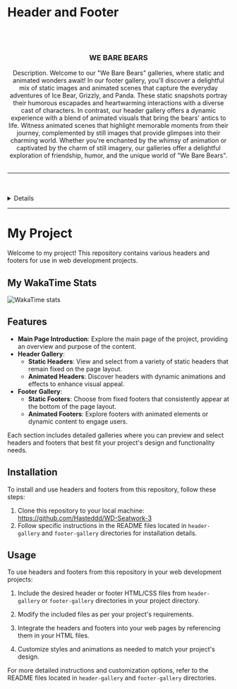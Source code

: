 # Header and Footer

<a name="readme-top"/>

<br/>

<br />
<div align="center">
  

  <h3 align="center">WE BARE BEARS</h3>
</div>
<div align="center">
  Description. 
  Welcome to our "We Bare Bears" galleries, where static and animated wonders await! In our footer gallery, you'll discover a delightful mix of static images and animated scenes that capture the everyday adventures of Ice Bear, Grizzly, and Panda. These static snapshots portray their humorous escapades and heartwarming interactions with a diverse cast of characters.
            In contrast, our header gallery offers a dynamic experience with a blend of animated visuals that bring the bears' antics to life. Witness animated scenes that highlight memorable moments from their journey, complemented by still images that provide glimpses into their charming world. Whether you're enchanted by the whimsy of animation or captivated by the charm of still imagery, our galleries offer a delightful exploration of friendship, humor, and the unique world of "We Bare Bears".
</div>

<br />



---

<br />
<br />

 <details>
  <summary>Table of Contents</summary>
  <ol>
    <li>
      <a href="#main-page">Main Page</a>
    </li>
    <li>
      <a href="#header-gallery">Header Gallery</a>
      <ol>
        <li>
          <a href="#static-headers">Static Headers</a>
        </li>
        <li>
          <a href="#animated-headers">Animated Headers</a>
        </li>
      </ol>
    </li>
    <li>
      <a href="#footer-gallery">Footer Gallery</a>
      <ol>
        <li>
          <a href="#static-footers">Static Footers</a>
        </li>
        <li>
          <a href="#animated-footers">Animated Footers</a>
        </li>
      </ol>
    </li>
  </ol>
</details>

---
# My Project

Welcome to my project! This repository contains various headers and footers for use in web development projects.

## My WakaTime Stats

![WakaTime stats](https://github-readme-stats.vercel.app/api/wakatime?username=Hasteddd)

## Features

- **Main Page Introduction**: Explore the main page of the project, providing an overview and purpose of the content.
- **Header Gallery**:
  - **Static Headers**: View and select from a variety of static headers that remain fixed on the page layout.
  - **Animated Headers**: Discover headers with dynamic animations and effects to enhance visual appeal.
- **Footer Gallery**:
  - **Static Footers**: Choose from fixed footers that consistently appear at the bottom of the page layout.
  - **Animated Footers**: Explore footers with animated elements or dynamic content to engage users.

Each section includes detailed galleries where you can preview and select headers and footers that best fit your project's design and functionality needs.

## Installation

To install and use headers and footers from this repository, follow these steps:

1. Clone this repository to your local machine:
   https://github.com/Hasteddd/WD-Seatwork-3
2. Follow specific instructions in the README files located in `header-gallery` and `footer-gallery` directories for installation details.

## Usage

To use headers and footers from this repository in your web development projects:

1. Include the desired header or footer HTML/CSS files from `header-gallery` or `footer-gallery` directories in your project directory.

2. Modify the included files as per your project's requirements.

3. Integrate the headers and footers into your web pages by referencing them in your HTML files.

4. Customize styles and animations as needed to match your project's design.

For more detailed instructions and customization options, refer to the README files located in `header-gallery` and `footer-gallery` directories.



